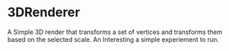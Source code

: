 # 3DRenderer

A Simple 3D render that transforms a set of vertices and transforms them based on the selected scale. 
An Interesting a simple experiement to run.

